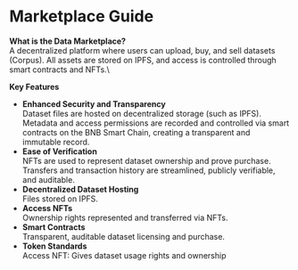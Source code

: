 # Marketplace Guide

**What is the Data Marketplace?**\
A decentralized platform where users can upload, buy, and sell datasets (Corpus). All assets are stored on IPFS, and access is controlled through smart contracts and NFTs.\


**Key Features**

* **Enhanced Security and Transparency**\
  Dataset files are hosted on decentralized storage (such as IPFS). Metadata and access permissions are recorded and controlled via smart contracts on the BNB Smart Chain, creating a transparent and immutable record.
* **Ease of Verification**\
  NFTs are used to represent dataset ownership and prove purchase. Transfers and transaction history are streamlined, publicly verifiable, and auditable.
* **Decentralized Dataset Hosting**\
  Files stored on IPFS.
* **Access NFTs**\
  Ownership rights represented and transferred via NFTs.
* **Smart Contracts**\
  Transparent, auditable dataset licensing and purchase.
* **Token Standards**\
  Access NFT: Gives dataset usage rights and ownership
